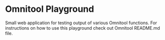 # Omnitool Playground
Small web application for testing output of various Omnitool functions. For instructions on how to use this playground check out Omnitool README.md file.